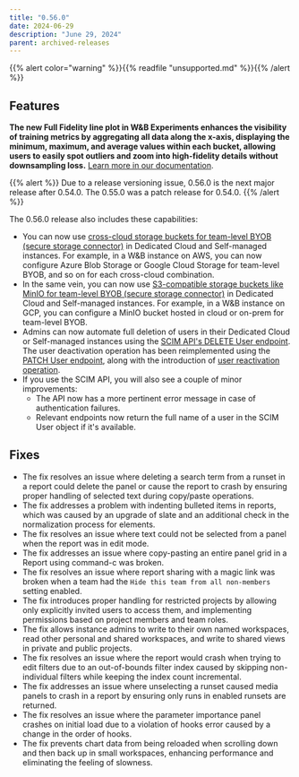 ```yaml
---
title: "0.56.0"
date: 2024-06-29
description: "June 29, 2024"
parent: archived-releases
---
```


{{% alert color="warning" %}}{{% readfile "unsupported.md" %}}{{% /alert %}}

## Features

**The new Full Fidelity line plot in W&B Experiments enhances the visibility of training metrics by aggregating all data along the x-axis, displaying the minimum, maximum, and average values within each bucket, allowing users to easily spot outliers and zoom into high-fidelity details without downsampling loss.**  [Learn more in our documentation](https://docs.wandb.ai/guides/app/features/panels/line-plot/sampling).

{{% alert %}}
Due to a release versioning issue, 0.56.0 is the next major release after 0.54.0. The 0.55.0 was a patch release for 0.54.0.
{{% /alert %}}

The 0.56.0 release also includes these capabilities:
* You can now use [cross-cloud storage buckets for team-level BYOB (secure storage connector)](https://docs.wandb.ai/guides/hosting/data-security/secure-storage-connector#cross-cloud-or-s3-compatible-storage-for-team-level-byob) in Dedicated Cloud and Self-managed instances. For example, in a W&B instance on AWS, you can now configure Azure Blob Storage or Google Cloud Storage for team-level BYOB, and so on for each cross-cloud combination. 
* In the same vein, you can now use [S3-compatible storage buckets like MinIO for team-level BYOB (secure storage connector)](https://docs.wandb.ai/guides/hosting/data-security/secure-storage-connector#cross-cloud-or-s3-compatible-storage-for-team-level-byob) in Dedicated Cloud and Self-managed instances. For example, in a W&B instance on GCP, you can configure a MinIO bucket hosted in cloud or on-prem for team-level BYOB.
* Admins can now automate full deletion of users in their Dedicated Cloud or Self-managed instances using the [SCIM API's DELETE User endpoint](https://docs.wandb.ai/guides/hosting/iam/scim#delete-user). The user deactivation operation has been reimplemented using the [PATCH User endpoint](https://docs.wandb.ai/guides/hosting/iam/scim#deactivate-user), along with the introduction of [user reactivation operation](https://docs.wandb.ai/guides/hosting/iam/scim#reactivate-user).
* If you use the SCIM API, you will also see a couple of minor improvements:
    * The API now has a more pertinent error message in case of authentication failures.
    * Relevant endpoints now return the full name of a user in the SCIM User object if it's available.

## Fixes

* The fix resolves an issue where deleting a search term from a runset in a report could delete the panel or cause the report to crash by ensuring proper handling of selected text during copy/paste operations.
* The fix addresses a problem with indenting bulleted items in reports, which was caused by an upgrade of slate and an additional check in the normalization process for elements.
* The fix resolves an issue where text could not be selected from a panel when the report was in edit mode.
* The fix addresses an issue where copy-pasting an entire panel grid in a Report using command-c was broken.
* The fix resolves an issue where report sharing with a magic link was broken when a team had the `Hide this team from all non-members` setting enabled.
* The fix introduces proper handling for restricted projects by allowing only explicitly invited users to access them, and implementing permissions based on project members and team roles.
* The fix allows instance admins to write to their own named workspaces, read other personal and shared workspaces, and write to shared views in private and public projects.
* The fix resolves an issue where the report would crash when trying to edit filters due to an out-of-bounds filter index caused by skipping non-individual filters while keeping the index count incremental.
* The fix addresses an issue where unselecting a runset caused media panels to crash in a report by ensuring only runs in enabled runsets are returned.
* The fix resolves an issue where the parameter importance panel crashes on initial load due to a violation of hooks error caused by a change in the order of hooks.
* The fix prevents chart data from being reloaded when scrolling down and then back up in small workspaces, enhancing performance and eliminating the feeling of slowness.
